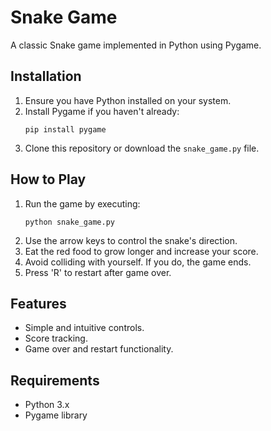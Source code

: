 # Snake Game

A classic Snake game implemented in Python using Pygame.

## Installation
1. Ensure you have Python installed on your system.
2. Install Pygame if you haven't already:
   ```
   pip install pygame
   ```
3. Clone this repository or download the `snake_game.py` file.

## How to Play
1. Run the game by executing:
   ```
   python snake_game.py
   ```
2. Use the arrow keys to control the snake's direction.
3. Eat the red food to grow longer and increase your score.
4. Avoid colliding with yourself. If you do, the game ends.
5. Press 'R' to restart after game over.

## Features
- Simple and intuitive controls.
- Score tracking.
- Game over and restart functionality.

## Requirements
- Python 3.x
- Pygame library